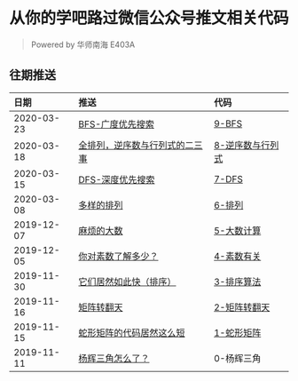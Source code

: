 # 从你的学吧路过微信公众号推文相关代码

> Powered by 华师南海 E403A

## 往期推送

|日期|推送|代码|
|:--|:--|:--|
| 2020-03-23 | [BFS-广度优先搜索](https://mp.weixin.qq.com/s?__biz=MzI3NTQ0NzY4Mg==&mid=2247483778&idx=1&sn=b09779c72e44292e997a919b76c81815) | [9-BFS](9-BFS) |
| 2020-03-18 | [全排列，逆序数与行列式的二三事](https://mp.weixin.qq.com/s?__biz=MzI3NTQ0NzY4Mg==&mid=2247483766&idx=1&sn=3f7ad316e16fcff4097c7c532f3d869b) | [8-逆序数与行列式](8-%E9%80%86%E5%BA%8F%E6%95%B0%E4%B8%8E%E8%A1%8C%E5%88%97%E5%BC%8F) |
| 2020-03-15 | [DFS-深度优先搜索](https://mp.weixin.qq.com/s?__biz=MzI3NTQ0NzY4Mg==&mid=2247483751&idx=1&sn=d17fa8e5d22ca2061b9e479a33a41068) | [7-DFS](7-DFS) |
| 2020-03-08 | [多样的排列](https://mp.weixin.qq.com/s?__biz=MzI3NTQ0NzY4Mg==&mid=2247483738&idx=1&sn=c69900ffe94a12f06c9a7e0573958859) | [6-排列](6-%E6%8E%92%E5%88%97) |
| 2019-12-07 | [麻烦的大数](https://mp.weixin.qq.com/s?__biz=MzI3NTQ0NzY4Mg==&mid=2247483725&idx=1&sn=1d37bbff251a99b4d5a090fa7e87a32d) | [5-大数计算](5-%E5%A4%A7%E6%95%B0%E8%AE%A1%E7%AE%97) |
| 2019-12-05 | [你对素数了解多少？](https://mp.weixin.qq.com/s?__biz=MzI3NTQ0NzY4Mg==&mid=2247483703&idx=1&sn=cd27ae7c2263562acc7a212fa1502129) | [4-素数有关](4-%E7%B4%A0%E6%95%B0%E6%9C%89%E5%85%B3) |
| 2019-11-30 | [它们居然如此快（排序）](https://mp.weixin.qq.com/s?__biz=MzI3NTQ0NzY4Mg==&mid=2247483693&idx=1&sn=bba0fe6380f8ee30916f7ac20ef3b48d) | [3-排序算法](3-%E6%8E%92%E5%BA%8F%E7%AE%97%E6%B3%95) |
| 2019-11-16 | [矩阵转翻天](https://mp.weixin.qq.com/s?__biz=MzI3NTQ0NzY4Mg==&mid=2247483686&idx=1&sn=9bb54a97c53e49295a5adfc8d5f8acfd) | [2-矩阵转翻天](2-%E7%9F%A9%E9%98%B5%E8%BD%AC%E7%BF%BB%E5%A4%A9) |
| 2019-11-15 | [蛇形矩阵的代码居然这么短](https://mp.weixin.qq.com/s?__biz=MzI3NTQ0NzY4Mg==&mid=2247483667&idx=1&sn=7d97d30b79c2370a63566b65d15b951e) | [1-蛇形矩阵](1-%E8%9B%87%E5%BD%A2%E7%9F%A9%E9%98%B5) |
| 2019-11-11 | [杨辉三角怎么了？](https://mp.weixin.qq.com/s?__biz=MzI3NTQ0NzY4Mg==&mid=2247483655&idx=1&sn=a739c9260f521460fdc197d9948dbd76) | 0-杨辉三角 |
